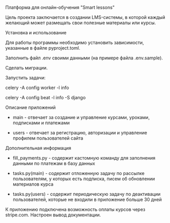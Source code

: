 Платформа для онлайн-обучения "Smart lessons"

Цель проекта заключается в создании LMS-системы, в которой каждый желающий может размещать свои полезные материалы или курсы.


Установка и использование

Для работы программы необходимо установить зависимости, указанные в файле pyproject.toml.

Заполнить файл .env своими данными (на примере файла .env.sample). 

Сделать миграции.

Запустить задачи:

celery -A config worker -l info

celery -A config beat -l info -S django




Описание приложений

 - main - отвечает за создание и управление курсами, уроками, подписками и платежами

 - users - отвечает за регистрацию, авторизации и управление профилем пользователей сайта


Дополнительная информация

 - fill_payments.py - содержит кастомную команду для заполнения данными по платежам в базу данных

 - tasks.py(main) - содержит отложенную задачу по рассылке пользователям, у которых есть подписка, писем об обновлении материалов курса

 - tasks.py(users) - содержит периодическую задачу по деактивации пользователей, которые не входили в приложение больше 30 дней


К приложению подключена возможность оплаты курсов через stripe.com.
Настроен вывод документации.